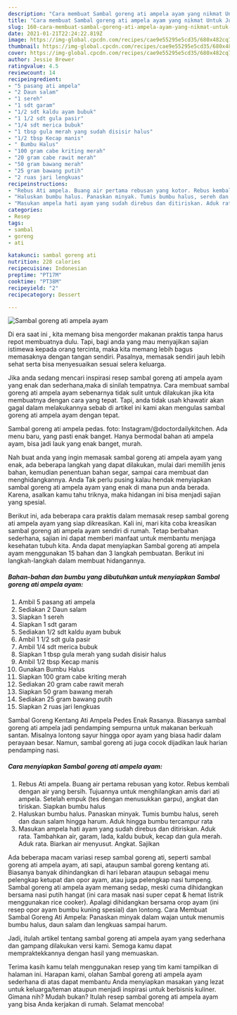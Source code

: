 ```yaml
---
description: "Cara membuat Sambal goreng ati ampela ayam yang nikmat Untuk Jualan"
title: "Cara membuat Sambal goreng ati ampela ayam yang nikmat Untuk Jualan"
slug: 160-cara-membuat-sambal-goreng-ati-ampela-ayam-yang-nikmat-untuk-jualan
date: 2021-01-21T22:24:22.819Z
image: https://img-global.cpcdn.com/recipes/cae9e55295e5cd35/680x482cq70/sambal-goreng-ati-ampela-ayam-foto-resep-utama.jpg
thumbnail: https://img-global.cpcdn.com/recipes/cae9e55295e5cd35/680x482cq70/sambal-goreng-ati-ampela-ayam-foto-resep-utama.jpg
cover: https://img-global.cpcdn.com/recipes/cae9e55295e5cd35/680x482cq70/sambal-goreng-ati-ampela-ayam-foto-resep-utama.jpg
author: Jessie Brewer
ratingvalue: 4.5
reviewcount: 14
recipeingredient:
- "5 pasang ati ampela"
- "2 Daun salam"
- "1 sereh"
- "1 sdt garam"
- "1/2 sdt kaldu ayam bubuk"
- "1 1/2 sdt gula pasir"
- "1/4 sdt merica bubuk"
- "1 tbsp gula merah yang sudah disisir halus"
- "1/2 tbsp Kecap manis"
- " Bumbu Halus"
- "100 gram cabe kriting merah"
- "20 gram cabe rawit merah"
- "50 gram bawang merah"
- "25 gram bawang putih"
- "2 ruas jari lengkuas"
recipeinstructions:
- "Rebus Ati ampela. Buang air pertama rebusan yang kotor. Rebus kembali dengan air yang bersih. Tujuannya untuk menghilangkan amis dari ati ampela. Setelah empuk (tes dengan menusukkan garpu), angkat dan tiriskan. Siapkan bumbu halus"
- "Haluskan bumbu halus. Panaskan minyak. Tumis bumbu halus, sereh dan daun salam hingga harum. Aduk hingga bumbu tercampur rata"
- "Masukan ampela hati ayam yang sudah direbus dan ditiriskan. Aduk rata. Tambahkan air, garam, lada, kaldu bubuk, kecap dan gula merah. Aduk rata. Biarkan air menyusut. Angkat. Sajikan"
categories:
- Resep
tags:
- sambal
- goreng
- ati

katakunci: sambal goreng ati 
nutrition: 228 calories
recipecuisine: Indonesian
preptime: "PT17M"
cooktime: "PT38M"
recipeyield: "2"
recipecategory: Dessert

---
```



![Sambal goreng ati ampela ayam](https://img-global.cpcdn.com/recipes/cae9e55295e5cd35/680x482cq70/sambal-goreng-ati-ampela-ayam-foto-resep-utama.jpg)

Di era  saat ini , kita memang bisa mengorder makanan praktis tanpa harus repot membuatnya dulu. Tapi, bagi anda yang mau menyajikan sajian istimewa kepada orang tercinta, maka kita memang lebih bagus memasaknya dengan tangan sendiri. Pasalnya, memasak sendiri jauh lebih sehat serta bisa menyesuaikan sesuai selera keluarga.

Jika anda sedang mencari inspirasi resep sambal goreng ati ampela ayam yang enak dan sederhana,maka di sinilah tempatnya. Cara membuat sambal goreng ati ampela ayam  sebenarnya tidak sulit untuk dilakukan jika kita membuatnya dengan cara yang tepat. Tapi, anda tidak usah khawatir akan gagal dalam melakukannya 
sebab di artikel ini kami akan mengulas sambal goreng ati ampela ayam dengan tepat.  

Sambal goreng ati ampela pedas. foto: Instagram/@doctordailykitchen. Ada menu baru, yang pasti enak banget. Hanya bermodal bahan ati ampela ayam, bisa jadi lauk yang enak banget, murah.

Nah buat anda yang ingin memasak sambal goreng ati ampela ayam yang enak, ada beberapa langkah yang dapat dilakukan, mulai dari memilih jenis bahan, kemudian penentuan bahan segar, sampai cara membuat dan menghidangkannya. Anda Tak perlu pusing kalau hendak menyiapkan sambal goreng ati ampela ayam yang enak di mana pun anda berada. Karena, asalkan kamu  tahu triknya, maka hidangan ini bisa menjadi sajian yang spesial.

Berikut ini, ada beberapa cara praktis  dalam memasak resep sambal goreng ati ampela ayam yang siap dikreasikan. Kali ini, mari kita coba kreasikan sambal goreng ati ampela ayam sendiri di rumah. Tetap berbahan sederhana, sajian ini dapat memberi manfaat untuk membantu menjaga kesehatan tubuh kita. Anda dapat menyiapkan Sambal goreng ati ampela ayam menggunakan 15 bahan dan 3 langkah pembuatan. Berikut ini langkah-langkah dalam membuat hidangannya.

<!--inarticleads1-->

##### Bahan-bahan dan bumbu yang dibutuhkan untuk menyiapkan Sambal goreng ati ampela ayam:

1. Ambil 5 pasang ati ampela
1. Sediakan 2 Daun salam
1. Siapkan 1 sereh
1. Siapkan 1 sdt garam
1. Sediakan 1/2 sdt kaldu ayam bubuk
1. Ambil 1 1/2 sdt gula pasir
1. Ambil 1/4 sdt merica bubuk
1. Siapkan 1 tbsp gula merah yang sudah disisir halus
1. Ambil 1/2 tbsp Kecap manis
1. Gunakan  Bumbu Halus
1. Siapkan 100 gram cabe kriting merah
1. Sediakan 20 gram cabe rawit merah
1. Siapkan 50 gram bawang merah
1. Sediakan 25 gram bawang putih
1. Siapkan 2 ruas jari lengkuas


Sambal Goreng Kentang Ati Ampela Pedes Enak Rasanya. Biasanya sambal goreng ati ampela jadi pendamping sempurna untuk makanan berkuah santan. Misalnya lontong sayur hingga opor ayam yang biasa hadir dalam perayaan besar. Namun, sambal goreng ati juga cocok dijadikan lauk harian pendamping nasi. 

<!--inarticleads2-->

##### Cara menyiapkan Sambal goreng ati ampela ayam:

1. Rebus Ati ampela. Buang air pertama rebusan yang kotor. Rebus kembali dengan air yang bersih. Tujuannya untuk menghilangkan amis dari ati ampela. Setelah empuk (tes dengan menusukkan garpu), angkat dan tiriskan. Siapkan bumbu halus
1. Haluskan bumbu halus. Panaskan minyak. Tumis bumbu halus, sereh dan daun salam hingga harum. Aduk hingga bumbu tercampur rata
1. Masukan ampela hati ayam yang sudah direbus dan ditiriskan. Aduk rata. Tambahkan air, garam, lada, kaldu bubuk, kecap dan gula merah. Aduk rata. Biarkan air menyusut. Angkat. Sajikan


Ada beberapa macam variasi resep sambal goreng ati, seperti sambal goreng ati ampela ayam, ati sapi, ataupun sambal goreng kentang ati. Biasanya banyak dihindangkan di hari lebaran ataupun sebagai menu pelengkap ketupat dan opor ayam, atau juga pelengkap nasi tumpeng. Sambal goreng ati ampela ayam memang sedap, meski cuma dihidangkan bersama nasi putih hangat (ini cara masak nasi super cepat &amp; hemat listrik menggunakan rice cooker). Apalagi dihidangkan bersama orop ayam (ini resep opor ayam bumbu kuning spesial) dan lontong. Cara Membuat Sambal Goreng Ati Ampela: Panaskan minyak dalam wajan untuk menumis bumbu halus, daun salam dan lengkuas sampai harum. 

Jadi, itulah artikel tentang  sambal goreng ati ampela ayam  yang sederhana dan gampang dilakukan versi kami. Semoga kamu dapat mempraktekkannya dengan hasil yang memuaskan. 

Terima kasih kamu telah menggunakan resep yang tim kami tampilkan di halaman ini. Harapan kami, olahan  Sambal goreng ati ampela ayam sederhana di atas dapat membantu Anda menyiapkan masakan yang lezat untuk keluarga/teman ataupun menjadi inspirasi untuk berbisnis kuliner. Gimana nih? Mudah bukan? Itulah resep sambal goreng ati ampela ayam yang bisa Anda kerjakan di rumah. Selamat mencoba!

